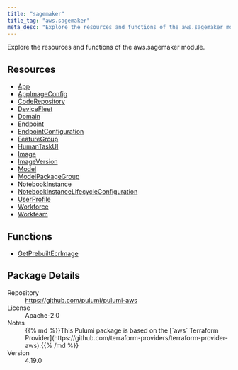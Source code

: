 ```yaml
---
title: "sagemaker"
title_tag: "aws.sagemaker"
meta_desc: "Explore the resources and functions of the aws.sagemaker module."
---
```


<!-- WARNING: this file was generated by Pulumi Docs Generator. -->
<!-- Do not edit by hand unless you're certain you know what you are doing! -->

Explore the resources and functions of the aws.sagemaker module.

<h2 id="resources">Resources</h2>
<ul class="api">
    <li><a href="app" title="App"><span class="symbol resource"></span>App</a></li>
    <li><a href="appimageconfig" title="AppImageConfig"><span class="symbol resource"></span>AppImageConfig</a></li>
    <li><a href="coderepository" title="CodeRepository"><span class="symbol resource"></span>CodeRepository</a></li>
    <li><a href="devicefleet" title="DeviceFleet"><span class="symbol resource"></span>DeviceFleet</a></li>
    <li><a href="domain" title="Domain"><span class="symbol resource"></span>Domain</a></li>
    <li><a href="endpoint" title="Endpoint"><span class="symbol resource"></span>Endpoint</a></li>
    <li><a href="endpointconfiguration" title="EndpointConfiguration"><span class="symbol resource"></span>EndpointConfiguration</a></li>
    <li><a href="featuregroup" title="FeatureGroup"><span class="symbol resource"></span>FeatureGroup</a></li>
    <li><a href="humantaskui" title="HumanTaskUI"><span class="symbol resource"></span>HumanTaskUI</a></li>
    <li><a href="image" title="Image"><span class="symbol resource"></span>Image</a></li>
    <li><a href="imageversion" title="ImageVersion"><span class="symbol resource"></span>ImageVersion</a></li>
    <li><a href="model" title="Model"><span class="symbol resource"></span>Model</a></li>
    <li><a href="modelpackagegroup" title="ModelPackageGroup"><span class="symbol resource"></span>ModelPackageGroup</a></li>
    <li><a href="notebookinstance" title="NotebookInstance"><span class="symbol resource"></span>NotebookInstance</a></li>
    <li><a href="notebookinstancelifecycleconfiguration" title="NotebookInstanceLifecycleConfiguration"><span class="symbol resource"></span>NotebookInstanceLifecycleConfiguration</a></li>
    <li><a href="userprofile" title="UserProfile"><span class="symbol resource"></span>UserProfile</a></li>
    <li><a href="workforce" title="Workforce"><span class="symbol resource"></span>Workforce</a></li>
    <li><a href="workteam" title="Workteam"><span class="symbol resource"></span>Workteam</a></li>
</ul>

<h2 id="functions">Functions</h2>
<ul class="api">
    <li><a href="getprebuiltecrimage" title="GetPrebuiltEcrImage"><span class="symbol function"></span>GetPrebuiltEcrImage</a></li>
</ul>

<h2 id="package-details">Package Details</h2>
<dl class="package-details">
	<dt>Repository</dt>
	<dd><a href="https://github.com/pulumi/pulumi-aws">https://github.com/pulumi/pulumi-aws</a></dd>
	<dt>License</dt>
	<dd>Apache-2.0</dd>
	<dt>Notes</dt>
	<dd>{{% md %}}This Pulumi package is based on the [`aws` Terraform Provider](https://github.com/terraform-providers/terraform-provider-aws).{{% /md %}}</dd>
	<dt>Version</dt>
	<dd>4.19.0</dd>
</dl>


